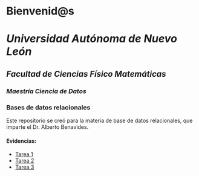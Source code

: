 # Bienvenid@s
# *Universidad Autónoma de Nuevo León*
## *Facultad de Ciencias Físico Matemáticas*
### *Maestría Ciencia de Datos*

### Bases de datos relacionales

Este repositorio se creó para la materia de base de datos relacionales, que imparte el Dr. Alberto Benavides.

#### Evidencias:
- [Tarea 1](/Tarea%201/Actividad%201.md)
- [Tarea 2](/Tarea%202/Actividad%202.md)
- [Tarea 3](/Tarea%203/Actividad%203.md)


